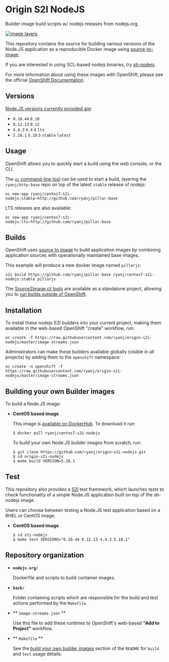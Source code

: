 Origin S2I NodeJS
=================

Builder image build scripts w/ nodejs releases from nodejs.org.

[![image layers](https://badge.imagelayers.io/ryanj/centos7-s2i-nodejs:latest.svg)](https://imagelayers.io/?images=ryanj%2Fcentos7-s2i-nodejs:stable,ryanj%2Fcentos7-s2i-nodejs:lts,ryanj%2Fcentos7-s2i-nodejs:0.12,ryanj%2Fcentos7-s2i-nodejs:0.10)

This repository contains the source for building various versions of
the Node.JS application as a reproducible Docker image using
[source-to-image](https://github.com/openshift/source-to-image).

If you are interested in using SCL-based nodejs binaries, try [sti-nodejs](https://github.com/openshift/sti-nodejs).

For more information about using these images with OpenShift, please see the
official [OpenShift Documentation](https://docs.openshift.org/latest/using_images/s2i_images/nodejs.html).

Versions
---------------
[Node.JS versions currently provided are](https://hub.docker.com/r/ryanj/centos7-s2i-nodejs/tags/):

* `0.10.44` `0.10`
* `0.12.13` `0.12`
* `4.4.3` `4.4` `4` `lts`
* `5.10.1` `5.10` `5` `stable` `latest`

Usage
---------------------------------

OpenShift allows you to quickly start a build using the web console, or the CLI.

The [`oc` command-line tool](https://github.com/openshift/origin/releases) can be used to start a build, layering the `ryanj/http-base` repo on top of the latest `stable` release of nodejs:

    oc new-app ryanj/centos7-s2i-nodejs:stable~http://github.com/ryanj/pillar-base

LTS releases are also available:

    oc new-app ryanj/centos7-s2i-nodejs:lts~http://github.com/ryanj/pillar-base

Builds
------

OpenShift uses [source to image](https://github.com/openshift/source-to-image) to build application images by combining application sources with operationally maintained base images.

This example will produce a new docker image named `pillarjs`:

    s2i build https://github.com/ryanj/pillar-base ryanj/centos7-s2i-nodejs:stable pillarjs

The [Source2Image cli tools](https://github.com/openshift/source-to-image/releases) are available as a standalone project, allowing you to [run builds outside of OpenShift](https://github.com/ryanj/origin-s2i-nodejs/blob/master/nodejs.org/README.md#usage).

Installation
---------------

To install these nodejs S2I builders into your current project, making them available in the web-based OpenShift "create" workflow, run:

    oc create -f https://raw.githubusercontent.com/ryanj/origin-s2i-nodejs/master/image-streams.json

Administrators can make these builders available globally (visible in all projects) by adding them to the `openshift` namespace:

    oc create -n openshift -f https://raw.githubusercontent.com/ryanj/origin-s2i-nodejs/master/image-streams.json

Building your own Builder images
--------------------------------
To build a Node.JS image:
*  **CentOS based image**

    This image is [available on DockerHub](https://hub.docker.com/r/ryanj/centos7-s2i-nodejs/). To download it run:

    ```
    $ docker pull ryanj/centos7-s2i-nodejs
    ```

    To build your own Node.JS builder images from scratch, run:

    ```
    $ git clone https://github.com/ryanj/origin-s2i-nodejs.git
    $ cd origin-s2i-nodejs
    $ make build VERSION=5.10.1
    ```

Test
---------------------
This repository also provides a [S2I](https://github.com/openshift/source-to-image) test framework,
which launches tests to check functionality of a simple Node.JS application built on top of the sti-nodejs image.

Users can choose between testing a Node.JS test application based on a RHEL or CentOS image.

*  **CentOS based image**

    ```
    $ cd sti-nodejs
    $ make test VERSIONS="0.10.44 0.12.13 4.4.3 5.10.1"
    ```

Repository organization
------------------------
* **`nodejs.org/`**

    Dockerfile and scripts to build container images.

* **`hack/`**

    Folder containing scripts which are responsible for the build and test actions performed by the `Makefile`.

* ** `image-streams.json` **

    Use this file to add these runtimes to OpenShift's web-based **"Add to Project"** workflow.

* ** `Makefile` **

    See the [build your own builder images](#build_your_own_builder_images) section of the `README` for `build` and `test` usage details.
